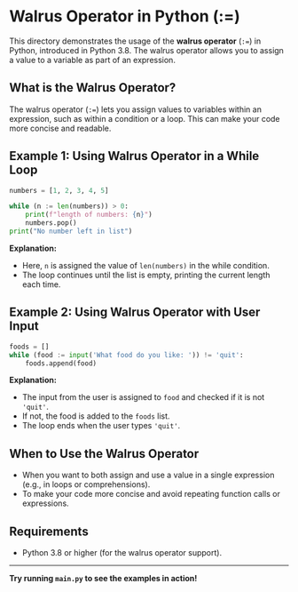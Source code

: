 # Walrus Operator in Python (:=)

This directory demonstrates the usage of the **walrus operator** (`:=`) in Python, introduced in Python 3.8. The walrus operator allows you to assign a value to a variable as part of an expression.

## What is the Walrus Operator?
The walrus operator (`:=`) lets you assign values to variables within an expression, such as within a condition or a loop. This can make your code more concise and readable.

## Example 1: Using Walrus Operator in a While Loop
```python
numbers = [1, 2, 3, 4, 5]

while (n := len(numbers)) > 0:
    print(f"length of numbers: {n}")
    numbers.pop()
print("No number left in list")
```
**Explanation:**
- Here, `n` is assigned the value of `len(numbers)` in the while condition.
- The loop continues until the list is empty, printing the current length each time.

## Example 2: Using Walrus Operator with User Input
```python
foods = []
while (food := input('What food do you like: ')) != 'quit':
    foods.append(food)
```
**Explanation:**
- The input from the user is assigned to `food` and checked if it is not `'quit'`.
- If not, the food is added to the `foods` list.
- The loop ends when the user types `'quit'`.

## When to Use the Walrus Operator
- When you want to both assign and use a value in a single expression (e.g., in loops or comprehensions).
- To make your code more concise and avoid repeating function calls or expressions.

## Requirements
- Python 3.8 or higher (for the walrus operator support).

---
**Try running `main.py` to see the examples in action!** 